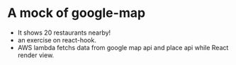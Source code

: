 # A mock of google-map
- It shows 20 restaurants nearby!
- an exercise on react-hook.
- AWS lambda fetchs data from google map api and place api while React render view.
